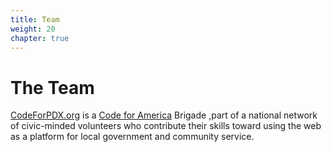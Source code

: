 ```yaml
---
title: Team
weight: 20
chapter: true
---
```

# The Team

[CodeForPDX.org](https://codeforpdx.herokuapp.com) is a [Code for America](https://codeforamerica.org) Brigade ,part of a national network of civic-minded volunteers who contribute their skills toward using the web as a platform for local government and community service. 

